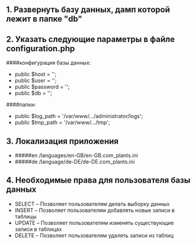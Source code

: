 ## 1. Развернуть базу данных, дамп которой лежит в папке "db"
## 2. Указать следующие параметры в файле configuration.php

####конфигурация базы данных:
- public $host = '';
- public $user = '';
- public $password = '';
- public $db = '';

####папки:
- public $log_path = '/var/www/.../administrator/logs';
- public $tmp_path = '/var/www/.../tmp';

## 3. Локализация приложения
- #####en
/languages/en-GB/en-GB.com_plants.ini
- #####de 
/language/de-DE/de-DE.com_plants.ini

## 4. Необходимые права для пользователя базы данных 
- SELECT – Позволяет пользователям делать выборку данных
- INSERT – Позволяет пользователям добавлять новые записи в таблицы
- UPDATE – Позволяет пользователям изменять существующие записи в таблицах
- DELETE – Позволяет пользователям удалять записи из таблиц
